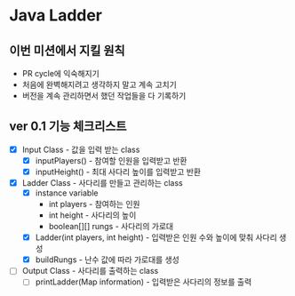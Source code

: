 # Java Ladder
## 이번 미션에서 지킬 원칙
- PR cycle에 익숙해지기
- 처음에 완벽해지려고 생각하지 말고 계속 고치기
- 버전을 계속 관리하면서 했던 작업들을 다 기록하기
## ver 0.1 기능 체크리스트
- [x] Input Class - 값을 입력 받는 class
  - [x] inputPlayers() - 참여할 인원을 입력받고 반환
  - [x] inputHeight() - 최대 사다리 높이를 입력받고 반환
- [x] Ladder Class - 사다리를 만들고 관리하는 class
  - [x] instance variable
    - int players - 참여하는 인원
    - int height - 사다리의 높이
    - boolean[][] rungs - 사다리의 가로대
  - [x] Ladder(int players, int height) - 입력받은 인원 수와 높이에 맞춰 사다리 생성
  - [x] buildRungs - 난수 값에 따라 가로대를 생성
- [ ] Output Class - 사다리를 출력하는 class
  - [ ] printLadder(Map information) - 입력받은 사다리의 정보를 출력
